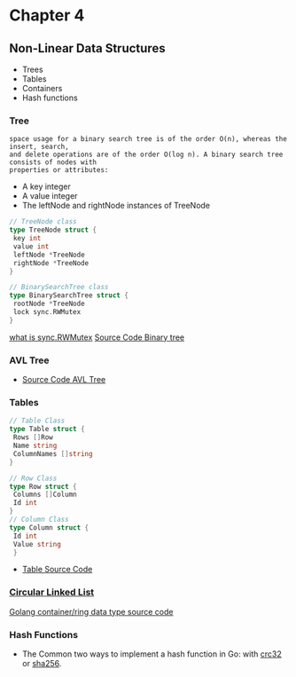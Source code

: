 # Chapter 4

## Non-Linear Data Structures

* Trees
* Tables
* Containers
* Hash functions

### Tree

```
space usage for a binary search tree is of the order O(n), whereas the insert, search,
and delete operations are of the order O(log n). A binary search tree consists of nodes with
properties or attributes:
```
* A key integer
* A value integer
* The leftNode and rightNode instances of TreeNode

```go
// TreeNode class
type TreeNode struct {
 key int
 value int
 leftNode *TreeNode
 rightNode *TreeNode
}
```

```go
// BinarySearchTree class
type BinarySearchTree struct {
 rootNode *TreeNode
 lock sync.RWMutex
}
```
[what is sync.RWMutex](https://medium.com/golangspec/sync-rwmutex-ca6c6c3208a0)
[Source Code Binary tree](./binary_search_tree.go)

### AVL Tree

* [Source Code AVL Tree](./avl_tree.go)

### Tables

```go
// Table Class
type Table struct {
 Rows []Row
 Name string
 ColumnNames []string
}

// Row Class
type Row struct {
 Columns []Column
 Id int
}
// Column Class
type Column struct {
 Id int
 Value string
 }

```
* [Table Source Code](./table.go)

### [Circular Linked List](./circular_list.go)

[Golang container/ring data type source code](https://cs.opensource.google/go/go/+/refs/tags/go1.18.4:src/container/ring/ring.go;drc=2580d0e08d5e9f979b943758d3c49877fb2324cb;l=14)


### Hash Functions

* The Common two ways to implement a hash function in Go: with [crc32](https://docs.aws.amazon.com/redshift/latest/dg/crc32-function.html) or [sha256](https://www.n-able.com/blog/sha-256-encryption#:~:text=SHA%2D256%20is%20a%20patented,as%20long%20as%20when%20unencrypted.).